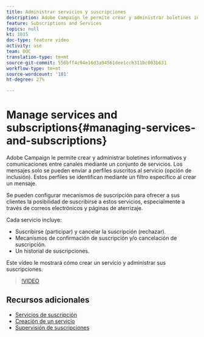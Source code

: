 ```yaml
---
title: Administrar servicios y suscripciones
description: Adobe Campaign le permite crear y administrar boletines informativos y comunicaciones entre canales mediante un conjunto de servicios. Este vídeo le mostrará cómo crear un servicio y administrar sus suscripciones en Adobe Campaign Standard (ACS).
feature: Subscriptions and Services
topics: null
kt: 1815
doc-type: feature video
activity: use
team: DOC
translation-type: tm+mt
source-git-commit: 556bff4c94e16d3a94561dee1ccb311bc003b631
workflow-type: tm+mt
source-wordcount: '181'
ht-degree: 27%

---
```



# Manage services and subscriptions{#managing-services-and-subscriptions}

Adobe Campaign le permite crear y administrar boletines informativos y comunicaciones entre canales mediante un conjunto de servicios. Los mensajes solo se pueden enviar a perfiles suscritos al servicio (opción de inclusión). Estos perfiles se identifican mediante un filtro específico al crear un mensaje.

Se pueden configurar mecanismos de suscripción para ofrecer a sus clientes la posibilidad de suscribirse a estos servicios, especialmente a través de correos electrónicos y páginas de aterrizaje.

Cada servicio incluye:

* Suscribirse (participar) y cancelar la suscripción (rechazar).
* Mecanismos de confirmación de suscripción y/o cancelación de suscripción.
* Un historial de suscripciones.

Este vídeo le mostrará cómo crear un servicio y administrar sus suscripciones.

>[!VIDEO](https://video.tv.adobe.com/v/24673?quality=12)

## Recursos adicionales

* [Servicios de suscripción](https://docs.adobe.com/content/help/en/campaign-standard/using/managing-processes-and-data/data-management-activities/subscription-services.html)
* [Creación de un servicio](https://docs.adobe.com/content/help/en/campaign-standard/using/profiles-and-audiences/managing-subscriptions/creating-a-service.html)
* [Supervisión de suscripciones](https://docs.adobe.com/content/help/en/campaign-standard/using/profiles-and-audiences/managing-subscriptions/monitoring-subscriptions.html)
